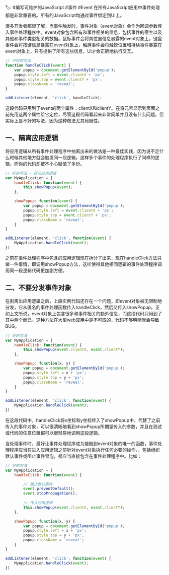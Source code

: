 🏷: #编写可维护的JavaScript  #事件 #Event 
在所有JavaScript应用中事件处理都是非常重要的。所有的JavaScript均通过事件绑定到UI上。

很多开发者都很了解，当事件触发时，事件对象（event对象）会作为回调参数传入事件处理程序中。event对象包含所有和事件相关的信息，包括事件的宿主以及其他和事件类型相关的数据。鼠标事件会将其位置信息暴露的event对象上，键盘事件会将按键信息暴露在event对象上，触屏事件会将触摸位置和持续事件暴露在event对象上，只有提供了所有这些信息，UI才会正确地执行交互。

```javascript
// 不好的写法
function handleClick(event) {
    var popup = document.getElementById('popup');
    popup.style.left = event.clientX + 'px';
    popup.style.top = event.clientY + 'px';
    popup.className = 'reveal';
}

addListener(element, 'click', handleClick);
```

这段代码只用到了event的两个属性：clientX和clientY。在将元素显示到页面之前先用这两个属性给它定位，尽管这段代码看起来非常简单并且没有什么问题，但实际上是不好的写法，因为这种做法尤其局限性。

## 一、隔离应用逻辑

将应用逻辑从所有事件处理程序中抽离出来的做法是一种最佳实践，因为说不定什么时候其他地方就会触发同一段逻辑。这样多个事件的处理程序执行了同样的逻辑，而你的代码却被不小心赋值了多份。

```javascript
// 好的写法 - 拆分应用逻辑
var MyApplication = {
    handleClick: function(event) {
        this.showPopup(event);
    },

    showPopup: function(event) {
        var popup = document.getElementById('popup');
        popup.style.left = event.clientX + 'px';
        popup.style.top = event.clientY + 'px';
        popup.className = 'reveal';
    }
}

addListener(element, 'click', function(event) {
    MyApplication.handleClick(event);
})
```

之前在事件处理程序中包含的应用逻辑现在拆分了出来，现在handleClick方法只做一件事情，即调用showPopup方法，这样使得其他相同逻辑的事件处理程序调用同一段逻辑代码更加剧方便。

## 二、不要分发事件对象

在剥离出应用逻辑之后，上段实例代码还存在一个问题，即event对象被无限制地分发，它从匿名的事件处理函数传入handleClick，然后又传入showPopup。正如上文所说，event对象上包含很多和事件相关的额外信息，而这段代码只用到了其中两个而已。这种方法在大型web应用中是不可取的，代码不够明晰就会导致BUG。

```javascript
// 好的写法
var MyApplication = {
    handleClick: function(event) {
        this.showPopup(event.clientX, event.clientY);
    },

    showPopup: function(x, y) {
        var popup = document.getElementById('popup');
        popup.style.left = x + 'px';
        popup.style.top = y + 'px';
        popup.className = 'reveal';
    }
}

addListener(element, 'click', function(event) {
    MyApplication.handleClick(event);
})
```

在这段代码中，handleClick将x坐标和y坐标传入了showPopup中，代替了之前传入的事件对象，可以很清晰地看到showPopup所期望传入的参数，并且在测试或代码的任意位置都可以很轻易地调用这段逻辑。

当处理事件时，最好让事件处理程序成为接触到event对象的唯一的函数，事件处理程序应当在进入应用逻辑之前针对event对象执行任何必要的操作，，包括组织默认事件或阻止事件冒泡，都应当直接包含在事件处理程序中。比如：

```javascript
// 好的写法
var MyApplication = {
    handleClick: function(event) {

        // 阻止默认事件
        event.preventDefault();
        event.stopPropagation();
        
        // 传入应用逻辑
        this.showPopup(event.clientX, event.clientY);
    },

    showPopup: function(x, y) {
        var popup = document.getElementById('popup');
        popup.style.left = x + 'px';
        popup.style.top = y + 'px';
        popup.className = 'reveal';
    }
}

addListener(element, 'click', function(event) {
    MyApplication.handleClick(event);
})
```

<!-- more -->
